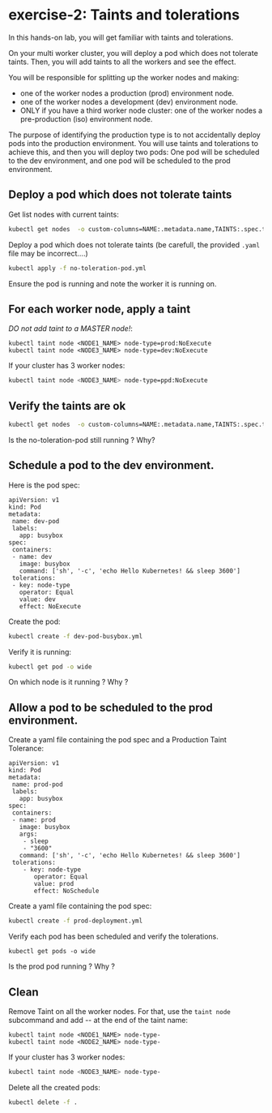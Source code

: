 # exercise-2: Taints and tolerations

In this hands-on lab, you will get familiar with taints and tolerations.

On your multi worker cluster, you will deploy a pod which does not tolerate taints.
Then, you will add taints to all the workers and see the effect.

You will be responsible for splitting up the worker nodes and making:
* one of the worker nodes a production (prod) environment node.
* one of the worker nodes a development (dev) environment node.
* ONLY if you have a third worker node cluster: one of the worker nodes a pre-production (iso) environment node.

The purpose of identifying the production type is to not accidentally deploy pods into the production environment. You will use taints and tolerations to achieve this, and then you will deploy two pods: One pod will be scheduled to the dev environment, and one pod will be scheduled to the prod environment.

## Deploy a pod which does not tolerate taints

Get list nodes with current taints:
```sh
kubectl get nodes  -o custom-columns=NAME:.metadata.name,TAINTS:.spec.taints
```

Deploy a pod which does not tolerate taints (be carefull, the provided `.yaml` file may be incorrect....)
```sh
kubectl apply -f no-toleration-pod.yml
```

Ensure the pod is running and note the worker it is running on.

## For each worker node, apply a taint

*DO not add taint to a MASTER node!*:
```
kubectl taint node <NODE1_NAME> node-type=prod:NoExecute
kubectl taint node <NODE3_NAME> node-type=dev:NoExecute
```

If your cluster has 3 worker nodes:
```sh
kubectl taint node <NODE3_NAME> node-type=ppd:NoExecute
```

## Verify the taints are ok

```sh
kubectl get nodes  -o custom-columns=NAME:.metadata.name,TAINTS:.spec.taints
```

Is the no-toleration-pod still running ? Why?

## Schedule a pod to the dev environment.

Here is the pod spec:
```
apiVersion: v1
kind: Pod
metadata:
 name: dev-pod
 labels:
   app: busybox
spec:
 containers:
 - name: dev
   image: busybox
   command: ['sh', '-c', 'echo Hello Kubernetes! && sleep 3600']
 tolerations:
 - key: node-type
   operator: Equal
   value: dev
   effect: NoExecute
```

Create the pod:
```sh
kubectl create -f dev-pod-busybox.yml
```

Verify it is running:
```sh
kubectl get pod -o wide
```

On which node is it running ? Why ?

## Allow a pod to be scheduled to the prod environment.

Create a yaml file containing the pod spec and a Production Taint Tolerance:
```
apiVersion: v1
kind: Pod
metadata:
 name: prod-pod
 labels:
   app: busybox
spec:
 containers:
 - name: prod
   image: busybox
   args:
    - sleep
    - "3600"
   command: ['sh', '-c', 'echo Hello Kubernetes! && sleep 3600']
 tolerations:
    - key: node-type
       operator: Equal
       value: prod
       effect: NoSchedule
```

Create a yaml file containing the pod spec:
```sh
kubectl create -f prod-deployment.yml
```

Verify each pod has been scheduled and verify the tolerations.
```
kubectl get pods -o wide
```

Is the prod pod running ? Why ?

## Clean

Remove Taint on all the worker nodes.
For that, use the `taint node` subcommand and add *-*- at the end of the taint name:
```
kubectl taint node <NODE1_NAME> node-type-
kubectl taint node <NODE2_NAME> node-type-
```

If your cluster has 3 worker nodes:
```sh
kubectl taint node <NODE3_NAME> node-type-
```

Delete all the created pods:
```sh
kubectl delete -f .
```
